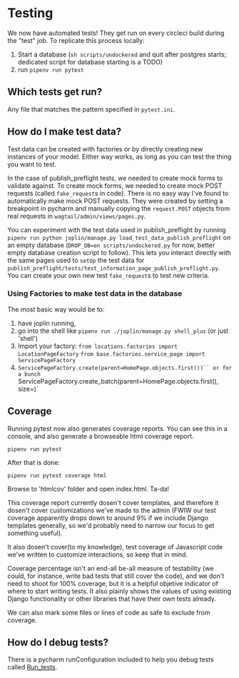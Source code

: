 # Testing

We now have automated tests! They get run on every circleci build during the "test" job. To replicate this process locally:

1. Start a database (`sh scripts/undockered` and quit after postgres starts; dedicated script for database starting is a TODO)
2. run `pipenv run pytest`

## Which tests get run?

Any file that matches the pattern specified in `pytest.ini`.

## How do I make test data?

Test data can be created with factories or by directly creating new instances of your model. Either way works, as long as you can test the thing you want to test.

In the case of publish_preflight tests, we needed to create mock forms to validate against. To create mock forms, we needed to create mock POST requests (called `fake_request`s in code). There is no easy way I've found to automatically make mock POST requests. They were created by setting a breakpoint in pycharm and manually copying the `request.POST` objects from real requests in `wagtail/admin/views/pages.py`.

You can experiment with the test data used in publish_preflight by running `pipenv run python joplin/manage.py load_test_data_publish_preflight` on an empty database (`DROP_DB=on scripts/undockered.py` for now, better empty database creation script to follow). This lets you interact directly with the same pages used to `setUp` the test data for `publish_preflight/tests/test_information_page_publish_preflight.py`. You can create your own new test `fake_request`s to test new criteria.

### Using Factories to make test data in the database

The most basic way would be to:
1. have joplin running,
2. go into the shell like
`pipenv run ./joplin/manage.py shell_plus`
(or just 'shell')
3. Import your factory:
`from locations.factories import LocationPageFactory`
`from base.factories.service_page import ServicePageFactory`
4. `ServicePageFactory.create(parent=HomePage.objects.first())``
or for a bunch
`ServicePageFactory.create_batch(parent=HomePage.objects.first(), size=<integer of how ever many you want to make>)`

## Coverage

Running pytest now also generates coverage reports. You can see this in a console, and also generate a browseable html coverage report.

`pipenv run pytest`

 After that is done:

 `pipenv run pytest coverage html`

 Browse to 'htmlcov' folder and open index.html. Ta-da!

 This coverage report currently dosen't cover templates, and therefore it dosen't cover customizations we've made to the admin (FWIW our test coverage apparently drops down to around 9% if we include Django templates generally, so we'd probably need to narrow our focus to get something useful).

 It also dosen't cover(to my knowledge), test coverage of Javascript code we've written to customize interactions, so keep that in mind.

 Coverage percentage isn't an end-all be-all measure of testability (we could, for instance, write bad tests that still cover the code), and we don't need to shoot for 100% coverage, but it is a helpful objetive indicator of where to start writing tests. It also plainly shows the values of using existing Django functionality or other libraries that have their own tests already.

 We can also mark some files or lines of code as safe to exclude from coverage.

## How do I debug tests?

There is a pycharm runConfiguration included to help you debug tests called [Run_tests](./.idea/runConfigurations/Run_tests.xml).
